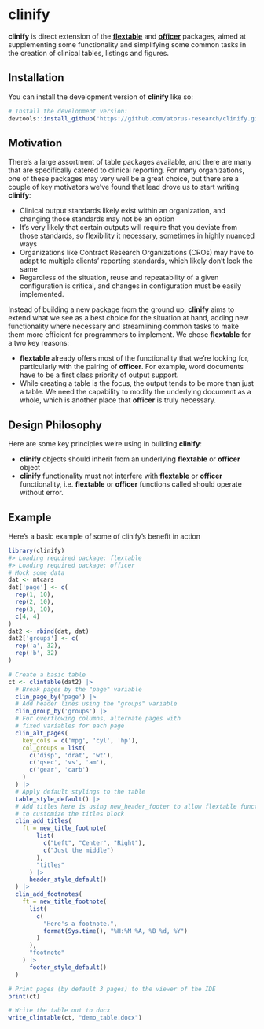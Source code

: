 
<!-- README.md is generated from README.Rmd. Please edit that file -->

# **clinify**

<!-- badges: start -->
<!-- badges: end -->

**clinify** is direct extension of the
[**flextable**](https://davidgohel.github.io/flextable/) and
[**officer**](https://davidgohel.github.io/officer/) packages, aimed at
supplementing some functionality and simplifying some common tasks in
the creation of clinical tables, listings and figures.

## Installation

You can install the development version of **clinify** like so:

``` r
# Install the development version:
devtools::install_github("https://github.com/atorus-research/clinify.git", ref="development")
```

## Motivation

There’s a large assortment of table packages available, and there are
many that are specifically catered to clinical reporting. For many
organizations, one of these packages may very well be a great choice,
but there are a couple of key motivators we’ve found that lead drove us
to start writing **clinify**:

- Clinical output standards likely exist within an organization, and
  changing those standards may not be an option
- It’s very likely that certain outputs will require that you deviate
  from those standards, so flexibility it necessary, sometimes in highly
  nuanced ways
- Organizations like Contract Research Organizations (CROs) may have to
  adapt to multiple clients’ reporting standards, which likely don’t
  look the same
- Regardless of the situation, reuse and repeatability of a given
  configuration is critical, and changes in configuration must be easily
  implemented.

Instead of building a new package from the ground up, **clinify** aims
to extend what we see as a best choice for the situation at hand, adding
new functionality where necessary and streamlining common tasks to make
them more efficient for programmers to implement. We chose **flextable**
for a two key reasons:

- **flextable** already offers most of the functionality that we’re
  looking for, particularly with the pairing of **officer**. For
  example, word documents have to be a first class priority of output
  support.
- While creating a table is the focus, the output tends to be more than
  just a table. We need the capability to modify the underlying document
  as a whole, which is another place that **officer** is truly
  necessary.

## Design Philosophy

Here are some key principles we’re using in building **clinify**:

- **clinify** objects should inherit from an underlying **flextable** or
  **officer** object
- **clinify** functionality must not interfere with **flextable** or
  **officer** functionality, i.e. **flextable** or **officer** functions
  called should operate without error.

## Example

Here’s a basic example of some of clinify’s benefit in action

``` r
library(clinify)
#> Loading required package: flextable
#> Loading required package: officer
# Mock some data
dat <- mtcars
dat['page'] <- c(
  rep(1, 10),
  rep(2, 10),
  rep(3, 10),
  c(4, 4)
)
dat2 <- rbind(dat, dat)
dat2['groups'] <- c(
  rep('a', 32),
  rep('b', 32)
)

# Create a basic table
ct <- clintable(dat2) |> 
  # Break pages by the "page" variable
  clin_page_by('page') |> 
  # Add header lines using the "groups" variable
  clin_group_by('groups') |> 
  # For overflowing columns, alternate pages with 
  # fixed variables for each page
  clin_alt_pages(
    key_cols = c('mpg', 'cyl', 'hp'),
    col_groups = list(
      c('disp', 'drat', 'wt'),
      c('qsec', 'vs', 'am'),
      c('gear', 'carb')
    ) 
  ) |> 
  # Apply default stylings to the table
  table_style_default() |> 
  # Add titles here is using new_header_footer to allow flextable functions
  # to customize the titles block
  clin_add_titles(
    ft = new_title_footnote(
        list(
          c("Left", "Center", "Right"),
          c("Just the middle")
        ),
        "titles"
      ) |> 
      header_style_default()
  ) |> 
  clin_add_footnotes(
    ft = new_title_footnote(
      list(
        c(
          "Here's a footnote.", 
          format(Sys.time(), "%H:%M %A, %B %d, %Y")
        )
      ),
      "footnote"
    ) |> 
      footer_style_default() 
  )

# Print pages (by default 3 pages) to the viewer of the IDE
print(ct)

# Write the table out to docx
write_clintable(ct, "demo_table.docx")
```
